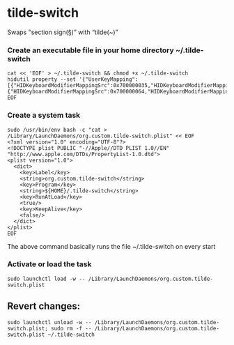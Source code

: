 # tilde-switch
Swaps "section sign(§)” with “tilde(~)”



### Create an executable file in your home directory ~/.tilde-switch
```
cat << 'EOF' > ~/.tilde-switch && chmod +x ~/.tilde-switch
hidutil property --set '{"UserKeyMapping":[{"HIDKeyboardModifierMappingSrc":0x700000035,"HIDKeyboardModifierMappingDst":0x700000064},{"HIDKeyboardModifierMappingSrc":0x700000064,"HIDKeyboardModifierMappingDst":0x700000035}]}'
EOF
```

### Create a system task
```
sudo /usr/bin/env bash -c "cat > /Library/LaunchDaemons/org.custom.tilde-switch.plist" << EOF
<?xml version="1.0" encoding="UTF-8"?>
<!DOCTYPE plist PUBLIC "-//Apple//DTD PLIST 1.0//EN" "http://www.apple.com/DTDs/PropertyList-1.0.dtd">
<plist version="1.0">
  <dict>
    <key>Label</key>
    <string>org.custom.tilde-switch</string>
    <key>Program</key>
    <string>${HOME}/.tilde-switch</string>
    <key>RunAtLoad</key>
    <true/>
    <key>KeepAlive</key>
    <false/>
  </dict>
</plist>
EOF
```
The above command basically runs the file ~/.tilde-switch on every start

### Activate or load the task
```
sudo launchctl load -w -- /Library/LaunchDaemons/org.custom.tilde-switch.plist
```


## Revert changes:
```
sudo launchctl unload -w -- /Library/LaunchDaemons/org.custom.tilde-switch.plist; sudo rm -f -- /Library/LaunchDaemons/org.custom.tilde-switch.plist ~/.tilde-switch
```
